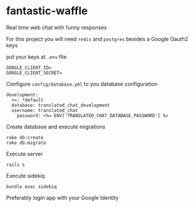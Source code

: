 # fantastic-waffle
Real time web chat with funny responses

For this project you will need `redis` and `postgres` besides a  Google Oauth2 keys

put your keys at `.env` file

```
GOOGLE_CLIENT_ID=
GOOGLE_CLIENT_SECRET=
```

Configure `config/database.yml` to you database configuration
```
development:
  <<: *default
  database: translated_chat_development
  username: translated_chat
    password: <%= ENV['TRANSLATED_CHAT_DATABASE_PASSWORD'] %>
```

Create database and execute migrations
```
rake db:create
rake db:migrate
```
Execute server
```
rails s
```
Execute sidekiq

```
bundle exec sidekiq
```


Preferably login app with your Google Identity